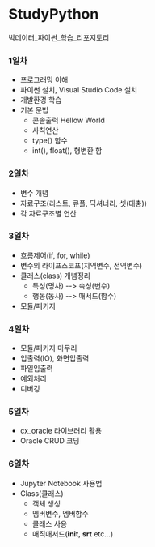 # StudyPython
빅데이터_파이썬_학습_리포지토리


### 1일차
- 프로그래밍 이해
- 파이썬 설치, Visual Studio Code 설치
- 개발환경 학습
- 기본 문법
  - 콘솔출력 Hellow World
  - 사칙연산
  - type() 함수
  - int(), float(), 형변환 함

### 2일차
- 변수 개념
- 자료구조(리스트, 큐플, 딕셔너리, 셋(대충))
- 각 자료구조별 연산

### 3일차
- 흐름제어(if, for, while)
- 변수의 라이프스코프(지역변수, 전역변수)
- 클래스(class) 개념정리
   - 특성(명사) --> 속성(변수)
   - 행동(동사) --> 매서드(함수)
- 모듈/패키지

### 4일차
- 모듈/패키지 마무리
- 입출력(IO), 화면입출력
- 파일입출력
- 예외처리
- 디버깅

### 5일차
- cx_oracle 라이브러리 활용
- Oracle CRUD 코딩

### 6일차
- Jupyter Notebook 사용법
- Class(클래스)
   - 객체 생성
   - 멤버변수, 멤버함수
   - 클래스 사용
   - 매직매서드(__init__, __srt__ etc...)
